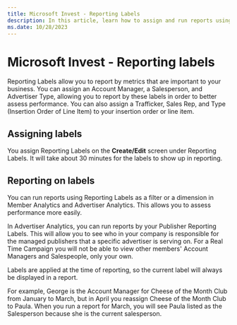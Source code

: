 ```yaml
---
title: Microsoft Invest - Reporting Labels
description: In this article, learn how to assign and run reports using reporting labels as a filter or a dimension in Member Analytics and Advertiser Analytics.
ms.date: 10/28/2023
---
```


# Microsoft Invest - Reporting labels

Reporting Labels allow you to report by metrics that are important to your business. You can assign an Account Manager, a Salesperson, and Advertiser Type, allowing you to report by these labels in order to better assess performance. You can also assign a Trafficker, Sales Rep, and Type (Insertion Order of Line Item) to your insertion order or line item.

## Assigning labels

You assign Reporting Labels on the **Create/Edit** screen under Reporting Labels. It will take about 30 minutes for the labels to show up in reporting.

## Reporting on labels

You can run reports using Reporting Labels as a filter or a dimension in Member Analytics and Advertiser Analytics. This allows you to assess performance more easily.

In Advertiser Analytics, you can run reports by your Publisher Reporting Labels. This will allow you to see who in your company is responsible for the managed publishers that a specific advertiser is serving on. For a Real Time Campaign you will not be able to view other members' Account Managers and Salespeople, only your own.

Labels are applied at the time of reporting, so the current label will always be displayed in a report.

For example, George is the Account Manager for Cheese of the Month Club from January to March, but in April you reassign Cheese of the Month Club to Paula. When you run a report for March, you will see Paula listed as the Salesperson because she is the current salesperson.
